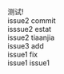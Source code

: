 测试!<br/>
issue2 commit<br/>
isssue2 estat<br/>
issue2 tiaanjia<br/>
issue3 add<br/>
issue1 fix<br/>
issue1 issue1<br/>
